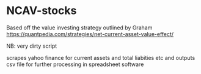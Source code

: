 # NCAV-stocks

Based off the value investing strategy outlined by Graham
https://quantpedia.com/strategies/net-current-asset-value-effect/


NB: very dirty script

scrapes yahoo finance for current assets and total liabities etc and outputs
csv file for further processing in spreadsheet software
